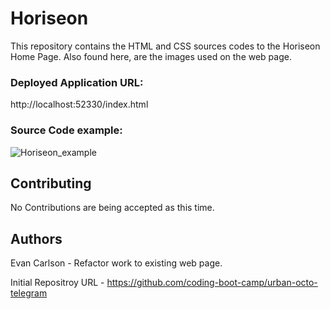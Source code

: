# Horiseon


This repository contains the HTML and CSS sources codes to the Horiseon Home Page. Also found here, are the images used on the web page.

### Deployed Application URL:
http://localhost:52330/index.html

### Source Code example:
![Horiseon_example](https://user-images.githubusercontent.com/91582797/137652432-72aff2ec-2643-44d0-9990-2403590d1584.PNG)


## Contributing

No Contributions are being accepted as this time.

## Authors

Evan Carlson - Refactor work to existing web page.

Initial Repositroy URL - https://github.com/coding-boot-camp/urban-octo-telegram
